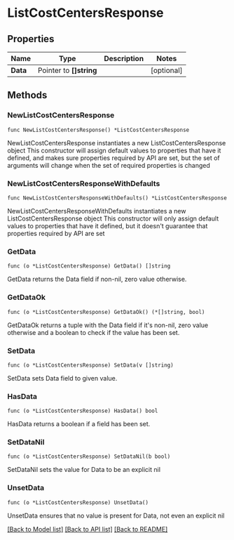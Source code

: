 # ListCostCentersResponse

## Properties

Name | Type | Description | Notes
------------ | ------------- | ------------- | -------------
**Data** | Pointer to **[]string** |  | [optional] 

## Methods

### NewListCostCentersResponse

`func NewListCostCentersResponse() *ListCostCentersResponse`

NewListCostCentersResponse instantiates a new ListCostCentersResponse object
This constructor will assign default values to properties that have it defined,
and makes sure properties required by API are set, but the set of arguments
will change when the set of required properties is changed

### NewListCostCentersResponseWithDefaults

`func NewListCostCentersResponseWithDefaults() *ListCostCentersResponse`

NewListCostCentersResponseWithDefaults instantiates a new ListCostCentersResponse object
This constructor will only assign default values to properties that have it defined,
but it doesn't guarantee that properties required by API are set

### GetData

`func (o *ListCostCentersResponse) GetData() []string`

GetData returns the Data field if non-nil, zero value otherwise.

### GetDataOk

`func (o *ListCostCentersResponse) GetDataOk() (*[]string, bool)`

GetDataOk returns a tuple with the Data field if it's non-nil, zero value otherwise
and a boolean to check if the value has been set.

### SetData

`func (o *ListCostCentersResponse) SetData(v []string)`

SetData sets Data field to given value.

### HasData

`func (o *ListCostCentersResponse) HasData() bool`

HasData returns a boolean if a field has been set.

### SetDataNil

`func (o *ListCostCentersResponse) SetDataNil(b bool)`

 SetDataNil sets the value for Data to be an explicit nil

### UnsetData
`func (o *ListCostCentersResponse) UnsetData()`

UnsetData ensures that no value is present for Data, not even an explicit nil

[[Back to Model list]](../README.md#documentation-for-models) [[Back to API list]](../README.md#documentation-for-api-endpoints) [[Back to README]](../README.md)


